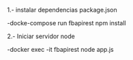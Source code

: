 1.- instalar dependencias package.json

 -docke-compose run fbapirest npm install 

2.- Iniciar servidor node

 -docker exec -it fbapirest node app.js
